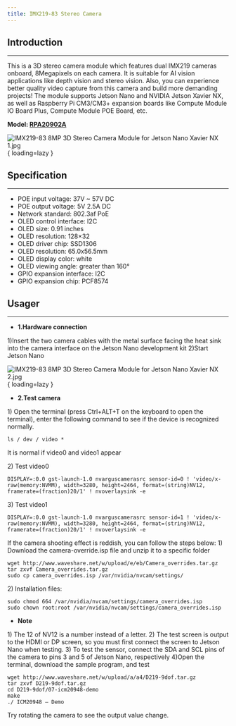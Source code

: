```yaml
---
title: IMX219-83 Stereo Camera
---
```


## **Introduction**
----------------

This is a 3D stereo camera module which features dual IMX219 cameras onboard, 8Megapixels on each camera. It is suitable for AI vision applications like depth vision and stereo vision. Also, you can experience better quality video capture from this camera and build more demanding projects! The module supports Jetson Nano and NVIDIA Jetson Xavier NX, as well as Raspberry Pi CM3/CM3+ expansion boards like Compute Module IO Board Plus, Compute Module POE Board, etc.

**Model: [RPA20902A](https://www.elecrow.com/imx219-83-8mp-3d-stereo-camera-module-for-jetson-nano-xavier-nx.html)**

![IMX219-83 8MP 3D Stereo Camera Module for Jetson Nano Xavier NX 1.jpg](https://wiki.elecrow.com/images/thumb/7/7b/IMX219-83_8MP_3D_Stereo_Camera_Module_for_Jetson_Nano_Xavier_NX_1.jpg/600px-IMX219-83_8MP_3D_Stereo_Camera_Module_for_Jetson_Nano_Xavier_NX_1.jpg){ loading=lazy }

## **Specification**
-----------------

- POE input voltage: 37V ~ 57V DC
- POE output voltage: 5V 2.5A DC
- Network standard: 802.3af PoE
- OLED control interface: I2C
- OLED size: 0.91 inches
- OLED resolution: 128×32
- OLED driver chip: SSD1306
- OLED resolution: 65.0x56.5mm
- OLED display color: white
- OLED viewing angle: greater than 160°
- GPIO expansion interface: I2C
- GPIO expansion chip: PCF8574

## **Usager**
----------

- **1.Hardware connection**

1)Insert the two camera cables with the metal surface facing the heat sink into the camera interface on the Jetson Nano development kit 2)Start Jetson Nano

![IMX219-83 8MP 3D Stereo Camera Module for Jetson Nano Xavier NX 2.jpg](https://wiki.elecrow.com/images/thumb/e/ea/IMX219-83_8MP_3D_Stereo_Camera_Module_for_Jetson_Nano_Xavier_NX_2.jpg/600px-IMX219-83_8MP_3D_Stereo_Camera_Module_for_Jetson_Nano_Xavier_NX_2.jpg){ loading=lazy }

- **2.Test camera**

1\) Open the terminal (press Ctrl+ALT+T on the keyboard to open the terminal), enter the following command to see if the device is recognized normally.

```
ls / dev / video *
```

It is normal if video0 and video1 appear

2\) Test video0

```
DISPLAY=:0.0 gst-launch-1.0 nvarguscamerasrc sensor-id=0 ! 'video/x-raw(memory:NVMM), width=3280, height=2464, format=(string)NV12, framerate=(fraction)20/1' ! nvoverlaysink -e
```

3\) Test video1

```
DISPLAY=:0.0 gst-launch-1.0 nvarguscamerasrc sensor-id=1 ! 'video/x-raw(memory:NVMM), width=3280, height=2464, format=(string)NV12, framerate=(fraction)20/1' ! nvoverlaysink -e
```

If the camera shooting effect is reddish, you can follow the steps below: 1) Download the camera-override.isp file and unzip it to a specific folder

```
wget http://www.waveshare.net/w/upload/e/eb/Camera_overrides.tar.gz
tar zxvf Camera_overrides.tar.gz 
sudo cp camera_overrides.isp /var/nvidia/nvcam/settings/
```

2\) Installation files:

```
sudo chmod 664 /var/nvidia/nvcam/settings/camera_overrides.isp
sudo chown root:root /var/nvidia/nvcam/settings/camera_overrides.isp
```

- **Note**

1\) The 12 of NV12 is a number instead of a letter. 2) The test screen is output to the HDMI or DP screen, so you must first connect the screen to Jetson Nano when testing. 3) To test the sensor, connect the SDA and SCL pins of the camera to pins 3 and 5 of Jetson Nano, respectively 4)Open the terminal, download the sample program, and test

```
wget http://www.waveshare.net/w/upload/a/a4/D219-9dof.tar.gz
tar zxvf D219-9dof.tar.gz
cd D219-9dof/07-icm20948-demo
make
./ ICM20948 – Demo
```

Try rotating the camera to see the output value change.
